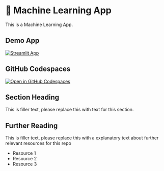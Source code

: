 # 🤖 Machine Learning App

This is a Machine Learning App.

## Demo App

[![Streamlit App](https://static.streamlit.io/badges/streamlit_badge_black_white.svg)](https://Co-Machinelearning.streamlit.app/)

## GitHub Codespaces

[![Open in GitHub Codespaces](https://github.com/codespaces/badge.svg)](https://codespaces.new/streamlit/app-starter-kit?quickstart=1)

## Section Heading

This is filler text, please replace this with text for this section.

## Further Reading

This is filler text, please replace this with a explanatory text about further relevant resources for this repo
- Resource 1
- Resource 2
- Resource 3
